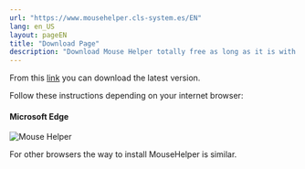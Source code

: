 ```yaml
---
url: "https://www.mousehelper.cls-system.es/EN"
lang: en_US
layout: pageEN
title: "Download Page"
description: "Download Mouse Helper totally free as long as it is with non-commercial uses"
---
```

From this [link](https://github.com/clssystem/MouseHelperReleases/releases/latest/download/MouseHelper.exe) you can download the latest version.

Follow these instructions depending on your internet browser:


#### Microsoft Edge

<div class="shadow-lg p-3 mb-5 bg-white rounded">
<img class="img-fluid" alt="Mouse Helper" src="https://www.mousehelper.cls-system.es/assets/images/EN/HowToInstallEdge.gif">
</div>

For other browsers the way to install MouseHelper is similar.


 
